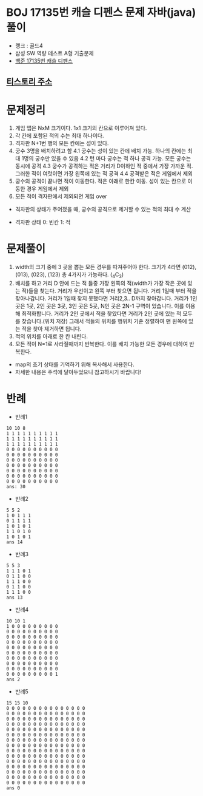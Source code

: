 # BOJ 17135번 캐슬 디펜스 문제 자바(java)  풀이
- 랭크 : 골드4
- 삼성 SW 역량 테스트 A형 기출문제
- [백준 17135번 캐슬 디펜스](https://www.acmicpc.net/problem/17135)

## [티스토리 주소](https://hoho325.tistory.com/)

# 문제정리
1. 게임 맵은 NxM 크기이다. 1x1 크기의 칸으로 이루어져 있다.
2. 각 칸에 포함된 적의 수는 최대 하나이다.
3. 격자판 N+1번 행의 모든 칸에는 성이 있다.
4. 궁수 3명을 배치하려고 함
    4.1 궁수는 성이 있는 칸에 배치 가능. 하나의 칸에는 최대 1명의 궁수만 있을 수 있음
    4.2 턴 마다 궁수는 적 하나 공격 가능. 모든 궁수는 동시에 공격
    4.3 궁수가 공격하는 적은 거리가 D이하인 적 중에서 가장 가까운 적. 그러한 적이 여럿이면 가장 왼쪽에 있는 적 공격
    4.4 공격받은 적은 게임에서 제외
5. 궁수의 공격이 끝나면 적이 이동한다.
    적은 아래로 한칸 이동. 성이 있는 칸으로 이동한 경우 게임에서 제외
6. 모든 적이 격자판에서 제외되면 게임 over
* 격자판의 상태가 주어졌을 때, 궁수의 공격으로 제거할 수 있는 적의 최대 수 계산

* 격자판 상태
0: 빈칸
1: 적

# 문제풀이
1. width의 크기 중에 3 곳을 뽑는 모든 경우를 따져주어야 한다.
    크기가 4라면 (012), (013), (023), (123) 총 4가지가 가능하다. (<sub>4</sub>C<sub>3</sub>)
2. 배치를 하고 거리 D 안에 드는 적 들중 가장 왼쪽의 적(width가 가장 작은 곳에 있는 적)들을 찾는다.
    거리가 우선이고 왼쪽 부터 찾으면 됩니다. 거리 1일때 부터 적을 찾아나갑니다.
    거리가 1일때 찾지 못했다면 거리2,3.. D까지 찾아갑니다.
    거리가 1인 곳은 1곳, 2인 곳은 3곳, 3인 곳은 5곳, N인 곳은 2N-1 구역이 있습니다. 이를 이용해 최적화합니다.
    거리가 2인 곳에서 적을 찾았다면 거리가 2인 곳에 있는 적 모두를 찾습니다.(위치 저장)
    그래서 적들의 위치를 행위치 기준 정렬하여 맨 왼쪽에 있는 적을 찾아 제거하면 됩니다.
3. 적의 위치를 아래로 한 칸 내린다.
4. 모든 적이 N=1로 사라질때까지 반복한다. 이를 배치 가능한 모든 경우에 대하여 반복한다.
* map의 초기 상태를 기억하기 위해 복사해서 사용한다.
* 자세한 내용은 주석에 달아두었으니 참고하시기 바랍니다!


# 반례
- 반례1
```
10 10 8
1 1 1 1 1 1 1 1 1 1
1 1 1 1 1 1 1 1 1 1
1 1 1 1 1 1 1 1 1 1
0 0 0 0 0 0 0 0 0 0
0 0 0 0 0 0 0 0 0 0
0 0 0 0 0 0 0 0 0 0
0 0 0 0 0 0 0 0 0 0
0 0 0 0 0 0 0 0 0 0
0 0 0 0 0 0 0 0 0 0
0 0 0 0 0 0 0 0 0 0
ans: 30
```

- 반례2
```
5 5 2
1 0 1 1 1
0 1 1 1 1
1 0 1 0 1
1 1 0 1 0
1 0 1 0 1
ans 14
```

- 반례3
```
5 5 3
1 1 1 0 1
0 1 1 0 0
1 1 1 0 0
0 1 1 0 0
1 1 1 0 0
ans 13
```

- 반례4
```
10 10 1
1 0 0 0 0 0 0 0 0 0
0 0 0 0 0 0 0 0 0 0
0 0 0 0 0 0 0 0 0 0
0 0 0 0 0 0 0 0 0 0
0 0 0 0 0 0 0 0 0 0
0 0 0 0 0 0 0 0 0 0
0 0 0 0 0 0 0 0 0 0
0 0 0 0 0 0 0 0 0 0
0 0 0 0 0 0 0 0 0 0
0 0 0 0 0 0 0 0 0 1
ans 2
```

- 반례5
```
15 15 10
0 0 0 0 0 0 0 0 0 0 0 0 0 0 0
0 0 0 0 0 0 0 0 0 0 0 0 0 0 0
0 0 0 0 0 0 0 0 0 0 0 0 0 0 0
0 0 0 0 0 0 0 0 0 0 0 0 0 0 0
0 0 0 0 0 0 0 0 0 0 0 0 0 0 0
0 0 0 0 0 0 0 0 0 0 0 0 0 0 0
0 0 0 0 0 0 0 0 0 0 0 0 0 0 0
0 0 0 0 0 0 0 0 0 0 0 0 0 0 0
0 0 0 0 0 0 0 0 0 0 0 0 0 0 0
0 0 0 0 0 0 0 0 0 0 0 0 0 0 0
0 0 0 0 0 0 0 0 0 0 0 0 0 0 0
0 0 0 0 0 0 0 0 0 0 0 0 0 0 0
0 0 0 0 0 0 0 0 0 0 0 0 0 0 0
0 0 0 0 0 0 0 0 0 0 0 0 0 0 0
0 0 0 0 0 0 0 0 0 0 0 0 0 0 0
ans 0
```